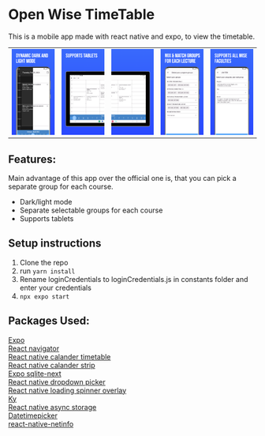 # Open Wise TimeTable
This is a mobile app made with react native and expo, to view the timetable.

|                               |                               |                               |                               |                               |
|-------------------------------|-------------------------------|-------------------------------|-------------------------------|-------------------------------|
| ![](other/preview/image1.png) | ![](other/preview/image2.png) | ![](other/preview/image3.png) | ![](other/preview/image4.png) | ![](other/preview/image5.png) |
## Features:
Main advantage of this app over the official one is, that you can pick a separate group for each course.
- Dark/light mode
- Separate selectable groups for each course
- Supports tablets

## Setup instructions

1. Clone the repo
2. run  ``` yarn install ```
3. Rename loginCredentials to loginCredentials.js in constants folder and enter your credentials
4. ``` npx expo start ```

## Packages Used:

[Expo](https://docs.expo.dev)  
[React navigator](https://reactnavigation.org)  
[React native calander timetable](https://github.com/dorkyboi/react-native-calendar-timetable)  
[React native calander strip](https://github.com/BugiDev/react-native-calendar-strip)  
[Expo sqlite-next](https://docs.expo.dev/versions/v50.0.0/sdk/sqlite-next/)  
[React native dropdown picker](https://github.com/hossein-zare/react-native-dropdown-picker)  
[React native loading spinner overlay](https://github.com/ladjs/react-native-loading-spinner-overlay)  
[Ky](https://github.com/sindresorhus/ky)  
[React native async storage](https://react-native-async-storage.github.io/async-storage/)  
[Datetimepicker](https://github.com/react-native-datetimepicker/datetimepicker)  
[react-native-netinfo](https://github.com/react-native-netinfo/react-native-netinfo)  
